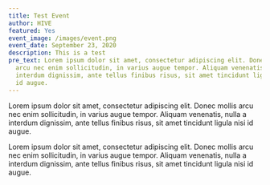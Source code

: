 ```yaml
---
title: Test Event
author: HIVE
featured: Yes
event_image: /images/event.png
event_date: September 23, 2020
description: This is a test
pre_text: Lorem ipsum dolor sit amet, consectetur adipiscing elit. Donec mollis
  arcu nec enim sollicitudin, in varius augue tempor. Aliquam venenatis, nulla a
  interdum dignissim, ante tellus finibus risus, sit amet tincidunt ligula nisi
  id augue.
---
```

Lorem ipsum dolor sit amet, consectetur adipiscing elit. Donec mollis arcu nec enim sollicitudin, in varius augue tempor. Aliquam venenatis, nulla a interdum dignissim, ante tellus finibus risus, sit amet tincidunt ligula nisi id augue.

Lorem ipsum dolor sit amet, consectetur adipiscing elit. Donec mollis arcu nec enim sollicitudin, in varius augue tempor. Aliquam venenatis, nulla a interdum dignissim, ante tellus finibus risus, sit amet tincidunt ligula nisi id augue.